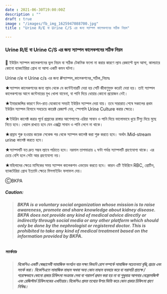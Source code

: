 ```yaml
---
date : 2021-06-30T19:00:00Z
description : ""
draft : true
image : "/images/fb_img_1625947088700.jpg"
title : "Urine R/E বা Urine C/S এর জন্য স্যাম্পল কালেকশনের সঠিক নিয়ম"

---
```

### Urine R/E বা Urine C/S এর জন্য স্যাম্পল কালেকশনের সঠিক নিয়ম

### 

🌟 ইউরিন স্যাম্পল কালেকশনের ভুল নিয়ম বা সঠিক টেকনিক ফলো না করার কারণে ল্যাব রেজাল্টে ভুল আসা, কালচারে কোনো ব্যাকটেরিয়া গ্রোথ না আসা একটি কমন ঘটনা।

Urine r/e বা Urine c/s এর জন্য #স্যাম্পল_কালেকশনের_সঠিক_নিয়মঃ

★স্যাম্পল কালেকশনের জন্য  ল্যাব থেকে যে কন্টেইনারটি দেয়া হয় সেটি জীবাণুমুক্ত করেই দেয়া হয়। তাই স্যাম্পল কালেকশনের আগে কন্টেনারের মুখ খোলা যাবেনা, বা পানি দিয়ে ধোয়ার কোনো প্রয়োজন নেই।

★ইমারজেন্সির কারণে দিন-রাত যেকোনো সময়ই ইউরিন স্যাম্পল দেয়া যায়। তবে সারারাত শেষে সকালের প্রথম ইউরিন স্যাম্পল হিসাবে সবচেয়ে কারেক্ট রেজাল্ট দেয়, স্পেশালি Urine Culture করার ক্ষেত্রে।

★ইউরিন কালেক্ট করার পূর্বে প্রস্রাবের রাস্তার আশেপাশের এরিয়া সাবান ও পানি দিয়ে ভালোভাবে ধুয়ে টিস্যু দিয়ে মুছে নিতে হবে। খেয়াল রাখতে হবে যেন এক্সট্রা সাবান ও পানি লেগে না থাকে।

★প্রস্রাব শুরু হওয়ার কয়েক সেকেন্ড পর থেকে স্যাম্পল কালেক্ট করা শুরু করতে হবে। অর্থাৎ Mid-stream urine কালেক্ট করতে হবে।

★স্যাম্পলটি যত দ্রুত সম্ভব ল্যাবে পাঠাতে হবে। নরমাল তাপমাত্রায় ২ ঘন্টা পর্যন্ত  স্যাম্পলটি গ্রহণযোগ্য থাকে। এর চেয়ে বেশি হলে সেটা আর গ্রহণযোগ্য নয়।

★মহিলাদের ক্ষেত্রে মাসিকের সময় স্যাম্পল কালেকশন এভয়েড করতে হবে। কারন এটি ইউরিনে RBC, প্রোটিন, ব্যাকটেরিয়া গ্রোথ ইত্যাদি ক্ষেত্রে মিসগাইডিং ফলাফল দেয়।

ⒸBKPA

##### **Caution:**

> ###### **BKPA is a voluntary social organization whose mission is to raise awareness, promote and share knowledge about kidney disease. BKPA does not provide any kind of medical advice directly or indirectly through social media or any other platform which should only be done by the nephrologist or registered doctor. This is prohibited to take any kind of medical treatment based on the information provided by BKPA.**

##### **সতর্কতাঃ**

> ###### **বিকেপিএ একটি স্বেচ্ছাসেবী সামাজিক সংগঠন যার লক্ষ্য কিডনি রোগ সম্পর্কে সামাজিক সচেতনতা বৃদ্ধি,প্রচার এবং সতর্ক করা। বিকেপিএতে সামাজিক মাধ্যম অথবা অন্য কোন মাধ্যম ব্যবহার করে বা সরাসরি প্রত্যক্ষ / পরোক্ষভাবে কোনো প্রকার চিকিৎসা সংক্রান্ত সেবা বা পরামর্শ প্রদান করা হয় না যা শুধুমাত্র আপনার নেফ্রোলজিস্ট এবং রেজিস্টার্ড চিকিৎসকের এখতিয়ার।বিকেপিএ প্রদত্ত তথ্যের উপর ভিত্তি করে কোন প্রকার চিকিৎসা গ্রহণ নিষিদ্ধ।**